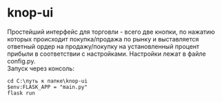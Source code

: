 # knop-ui

Простейший интерфейс для торговли - всего две кнопки, по нажатию которых происходит покупка/продажа по рынку и выставляется ответный ордер на продажу/покупку на установленный процент прибыли в соответствии с настройками. Настройки лежат в файле config.py.    
Запуск через консоль:
```
cd C:\путь к папке\knop-ui 
$env:FLASK_APP = "main.py"
flask run
```
